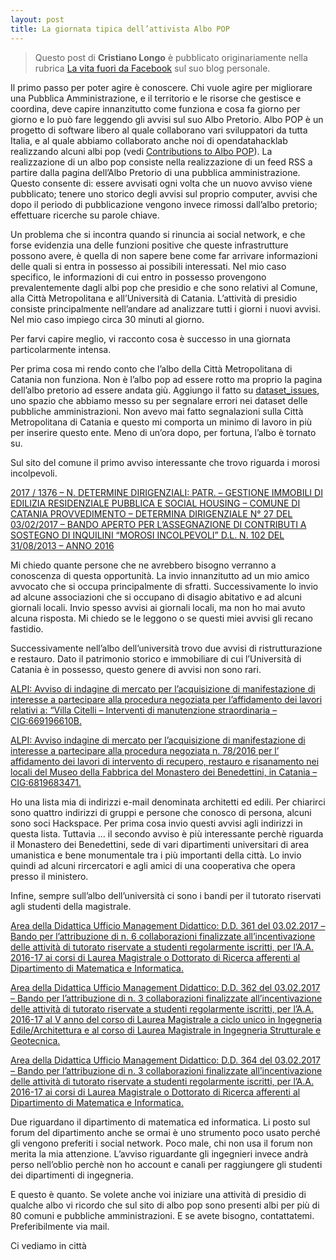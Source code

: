 ```yaml
---
layout: post
title: La giornata tipica dell’attivista Albo POP
---
```

> Questo post di **Cristiano Longo** è pubblicato originariamente nella rubrica  [La vita fuori da Facebook](https://cristianolongo.wordpress.com/category/la-vita-fuori-da-facebook/) sul suo blog personale.

Il primo passo per poter agire è conoscere. Chi vuole agire per migliorare una Pubblica Amministrazione, e il territorio e le risorse che gestisce e coordina, deve capire innanzitutto come funziona e cosa fa giorno per giorno e lo può fare leggendo gli avvisi sul suo Albo Pretorio. Albo POP è un progetto di software libero al quale collaborano vari sviluppatori da tutta Italia, e al quale abbiamo collaborato anche noi di opendatahacklab realizzando alcuni albi pop (vedi [Contributions to Albo POP](http://www.opendatahacklab.org/albopop/)). La realizzazione di un albo pop consiste nella realizzazione di un feed RSS a partire dalla pagina dell’Albo Pretorio di una pubblica amministrazione. Questo consente di: essere avvisati ogni volta che un nuovo avviso viene pubblicato; tenere uno storico degli avvisi sul proprio computer, avvisi che dopo il periodo di pubblicazione vengono invece rimossi dall’albo pretorio; effettuare ricerche su parole chiave.

Un problema che si incontra quando si rinuncia ai social network, e che forse evidenzia una delle funzioni positive che queste infrastrutture possono avere, è quella di non sapere bene come far arrivare informazioni delle quali si entra in possesso ai possibili interessati. Nel mio caso specifico, le informazioni di cui entro in possesso provengono prevalentemente dagli albi pop che presidio e che sono relativi al Comune, alla Città Metropolitana e all’Università di Catania.  L’attività di presidio consiste principalmente nell’andare ad analizzare tutti i giorni i nuovi avvisi. Nel mio caso impiego circa 30 minuti al giorno.


Per farvi capire meglio, vi racconto cosa è successo in una giornata particolarmente intensa.

Per prima cosa mi rendo conto che l’albo della Città Metropolitana di Catania non funziona. Non è l’albo pop ad essere rotto ma proprio la pagina dell’albo pretorio ad essere andata giù. Aggiungo il fatto su [dataset_issues](https://github.com/SiciliaHub/dataset_issues), uno spazio che abbiamo messo su per segnalare errori nei dataset delle pubbliche amministrazioni. Non avevo mai fatto segnalazioni sulla Città Metropolitana di Catania e questo mi comporta un minimo di lavoro in più per inserire questo ente. Meno di un’ora dopo, per fortuna, l’albo è tornato su.

Sul sito del comune il primo avviso interessante che trovo riguarda i morosi incolpevoli.

[2017 / 1376 – N. DETERMINE DIRIGENZIALI: PATR. – GESTIONE IMMOBILI DI EDILIZIA RESIDENZIALE PUBBLICA E SOCIAL HOUSING – COMUNE DI CATANIA PROVVEDIMENTO – DETERMINA DIRIGENZIALE N° 27 DEL 03/02/2017 – BANDO APERTO PER L’ASSEGNAZIONE DI CONTRIBUTI A SOSTEGNO DI INQUILINI “MOROSI INCOLPEVOLI” D.L. N. 102 DEL 31/08/2013 – ANNO 2016](http://dev.opendatasicilia.it/albopop/catania/sharer.php?anno=2017&numero=1376)

Mi chiedo quante persone che ne avrebbero bisogno verranno a conoscenza di questa opportunità. La invio innanzitutto ad un mio amico avvocato che si occupa principalmente di sfratti. Successivamente lo invio ad alcune associazioni che si occupano di disagio abitativo e ad alcuni giornali locali. Invio spesso avvisi ai giornali locali, ma non ho mai avuto alcuna risposta. Mi chiedo se le leggono o se questi miei avvisi gli recano fastidio.

Successivamente nell’albo dell’università trovo due avvisi di ristrutturazione e restauro. Dato il patrimonio storico e immobiliare di cui l’Università di Catania è in possesso, questo genere di avvisi non sono rari.

[ALPI: Avviso di indagine di mercato per l’acquisizione di manifestazione di interesse a partecipare alla procedura negoziata per l’affidamento dei lavori relativi a: “Villa Citelli – Interventi di manutenzione straordinaria – CIG:669196610B.](http://dev.opendatasicilia.it/albopop/unict/sharer.php?number=96)

[ALPI: Avviso indagine di mercato per l’acquisizione di manifestazione di interesse a partecipare alla procedura negoziata n. 78/2016 per l’ affidamento dei lavori di intervento di recupero, restauro e risanamento nei locali del Museo della Fabbrica del Monastero dei Benedettini, in Catania – CIG:6819683471.](http://dev.opendatasicilia.it/albopop/unict/sharer.php?number=93) 

Ho una lista mia di indirizzi e-mail denominata architetti ed edili. Per chiarirci sono quattro indirizzi di gruppi e persone che conosco di persona, alcuni sono soci Hackspace. Per prima cosa invio questi avvisi agli indirizzi in questa lista. Tuttavia … il secondo avviso è più interessante perchè riguarda il Monastero dei Benedettini, sede di vari dipartimenti universitari di area umanistica e bene monumentale tra i più importanti della città. Lo invio quindi ad alcuni rircercatori e agli amici di una cooperativa che opera presso il ministero.

Infine, sempre sull’albo dell’università ci sono i bandi per il tutorato riservati agli studenti della magistrale.

[Area della Didattica Ufficio Management Didattico: D.D. 361 del 03.02.2017 – Bando per l’attribuzione di n. 6 collaborazioni finalizzate all’incentivazione delle attività di tutorato riservate a studenti regolarmente iscritti, per l’A.A. 2016-17 ai corsi di Laurea Magistrale o Dottorato di Ricerca afferenti al Dipartimento di Matematica e Informatica.](http://dev.opendatasicilia.it/albopop/unict/sharer.php?number=89)

[Area della Didattica Ufficio Management Didattico: D.D. 362 del 03.02.2017 – Bando per l’attribuzione di n. 3 collaborazioni finalizzate all’incentivazione delle attività di tutorato riservate a studenti regolarmente iscritti, per l’A.A. 2016-17 al V anno del corso di Laurea Magistrale a ciclo unico in Ingegneria Edile/Architettura e al corso di Laurea Magistrale in Ingegneria Strutturale e Geotecnica.](http://dev.opendatasicilia.it/albopop/unict/sharer.php?number=88)

[Area della Didattica Ufficio Management Didattico: D.D. 364 del 03.02.2017 – Bando per l’attribuzione di n. 3 collaborazioni finalizzate all’incentivazione delle attività di tutorato riservate a studenti regolarmente iscritti, per l’A.A. 2016-17 ai corsi di Laurea Magistrale o Dottorato di Ricerca afferenti al Dipartimento di Matematica e Informatica.](http://dev.opendatasicilia.it/albopop/unict/sharer.php?number=87)

Due riguardano il dipartimento di matematica ed informatica. Li posto sul forum del dipartimento anche se ormai è uno strumento poco usato perché gli vengono preferiti i social network. Poco male, chi non usa il forum non merita la mia attenzione. L’avviso riguardante gli ingegnieri invece andrà perso nell’oblio perchè non ho account e canali per raggiungere gli studenti dei dipartimenti di ingegneria.

E questo è quanto. Se volete anche voi iniziare una attività di presidio di qualche albo vi ricordo che sul sito di albo pop sono presenti albi per più di 80 comuni e pubbliche amministrazioni. E se avete bisogno, contattatemi. Preferibilmente via mail.

Ci vediamo in città